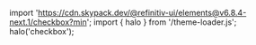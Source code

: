 <!--
type: template
name: checkbox
-->

import 'https://cdn.skypack.dev/@refinitiv-ui/elements@v6.8.4-next.1/checkbox?min';
import { halo } from '/theme-loader.js';
halo('checkbox');